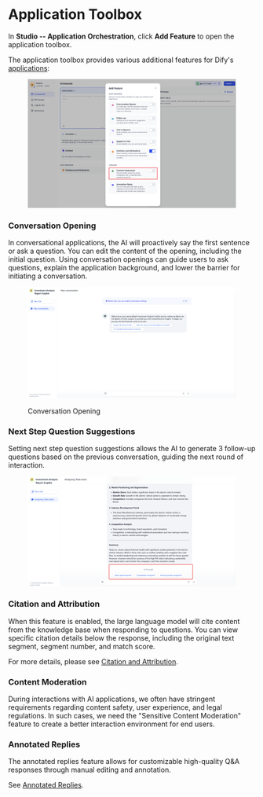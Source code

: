 # Application Toolbox

In **Studio -- Application Orchestration**, click **Add Feature** to open the application toolbox.

The application toolbox provides various additional features for Dify's [applications](../#application_type):
<!-- TODO CN IMG -->
<figure><img src="../../../../img/content_moderation.png" alt=""><figcaption></figcaption></figure>

### Conversation Opening

In conversational applications, the AI will proactively say the first sentence or ask a question. You can edit the content of the opening, including the initial question. Using conversation openings can guide users to ask questions, explain the application background, and lower the barrier for initiating a conversation.

<figure><img src="/en/.gitbook/assets/guides/application_orchestrate/app_toolkits/image (240).png" alt=""><figcaption><p>Conversation Opening</p></figcaption></figure>

### Next Step Question Suggestions

Setting next step question suggestions allows the AI to generate 3 follow-up questions based on the previous conversation, guiding the next round of interaction.

<figure><img src="/en/.gitbook/assets/guides/application_orchestrate/app_toolkits/image (241).png" alt=""><figcaption></figcaption></figure>

### Citation and Attribution

When this feature is enabled, the large language model will cite content from the knowledge base when responding to questions. You can view specific citation details below the response, including the original text segment, segment number, and match score.

For more details, please see [Citation and Attribution](https://docs.dify.ai/guides/knowledge-base/retrieval-test-and-citation#id-2.-citation-and-attribution).

### Content Moderation

During interactions with AI applications, we often have stringent requirements regarding content safety, user experience, and legal regulations. In such cases, we need the "Sensitive Content Moderation" feature to create a better interaction environment for end users.

### Annotated Replies

The annotated replies feature allows for customizable high-quality Q&A responses through manual editing and annotation.

See [Annotated Replies](../../biao-zhu/annotation-reply.md).